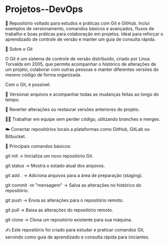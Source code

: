 # Projetos--DevOps
📂 Repositório voltado para estudos e práticas com Git e GitHub. Inclui exemplos de versionamento, comandos básicos e avançados, fluxos de trabalho e boas práticas para colaboração em projetos. Ideal para reforçar o aprendizado de controle de versão e manter um guia de consulta rápida.


📌 Sobre o Git

O Git é um sistema de controle de versão distribuído, criado por Linus Torvalds em 2005, que permite acompanhar o histórico de alterações de um projeto, colaborar com outras pessoas e manter diferentes versões do mesmo código de forma organizada.

Com o Git, é possível:

📂 Versionar arquivos e acompanhar todas as mudanças feitas ao longo do tempo.

🔄 Reverter alterações ou restaurar versões anteriores do projeto.

👨‍💻 Trabalhar em equipe sem perder código, utilizando branches e merges.

☁️ Conectar repositórios locais a plataformas como GitHub, GitLab ou Bitbucket.

🚀 Principais comandos básicos:

git init → Inicializa um novo repositório Git.

git status → Mostra o estado atual dos arquivos.

git add . → Adiciona arquivos para a área de preparação (staging).

git commit -m "mensagem" → Salva as alterações no histórico do repositório.

git push → Envia as alterações para o repositório remoto.

git pull → Baixa as alterações do repositório remoto.

git clone <url> → Clona um repositório existente para sua máquina.

✍️ Este repositório foi criado para estudar e praticar comandos Git, servindo como guia de aprendizado e consulta rápida para iniciantes.
